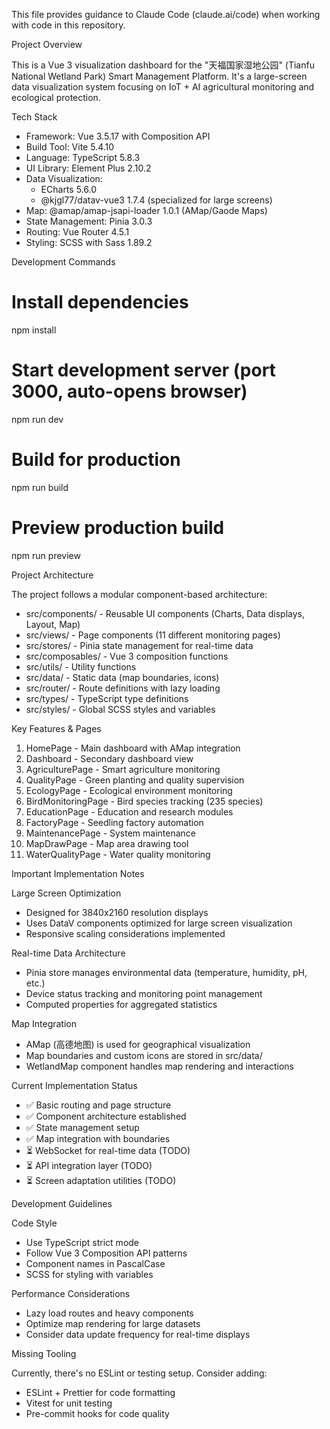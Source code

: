 This file provides guidance to Claude Code (claude.ai/code) when working with code in this repository.

  Project Overview

  This is a Vue 3 visualization dashboard for the "天福国家湿地公园" (Tianfu National Wetland Park) Smart Management Platform. It's a large-screen data visualization
  system focusing on IoT + AI agricultural monitoring and ecological protection.

  Tech Stack

  - Framework: Vue 3.5.17 with Composition API
  - Build Tool: Vite 5.4.10
  - Language: TypeScript 5.8.3
  - UI Library: Element Plus 2.10.2
  - Data Visualization:
    - ECharts 5.6.0
    - @kjgl77/datav-vue3 1.7.4 (specialized for large screens)
  - Map: @amap/amap-jsapi-loader 1.0.1 (AMap/Gaode Maps)
  - State Management: Pinia 3.0.3
  - Routing: Vue Router 4.5.1
  - Styling: SCSS with Sass 1.89.2

  Development Commands

  # Install dependencies
  npm install

  # Start development server (port 3000, auto-opens browser)
  npm run dev

  # Build for production
  npm run build

  # Preview production build
  npm run preview

  Project Architecture

  The project follows a modular component-based architecture:

  - src/components/ - Reusable UI components (Charts, Data displays, Layout, Map)
  - src/views/ - Page components (11 different monitoring pages)
  - src/stores/ - Pinia state management for real-time data
  - src/composables/ - Vue 3 composition functions
  - src/utils/ - Utility functions
  - src/data/ - Static data (map boundaries, icons)
  - src/router/ - Route definitions with lazy loading
  - src/types/ - TypeScript type definitions
  - src/styles/ - Global SCSS styles and variables

  Key Features & Pages

  1. HomePage - Main dashboard with AMap integration
  2. Dashboard - Secondary dashboard view
  3. AgriculturePage - Smart agriculture monitoring
  4. QualityPage - Green planting and quality supervision
  5. EcologyPage - Ecological environment monitoring
  6. BirdMonitoringPage - Bird species tracking (235 species)
  7. EducationPage - Education and research modules
  8. FactoryPage - Seedling factory automation
  9. MaintenancePage - System maintenance
  10. MapDrawPage - Map area drawing tool
  11. WaterQualityPage - Water quality monitoring

  Important Implementation Notes

  Large Screen Optimization

  - Designed for 3840x2160 resolution displays
  - Uses DataV components optimized for large screen visualization
  - Responsive scaling considerations implemented

  Real-time Data Architecture

  - Pinia store manages environmental data (temperature, humidity, pH, etc.)
  - Device status tracking and monitoring point management
  - Computed properties for aggregated statistics

  Map Integration

  - AMap (高德地图) is used for geographical visualization
  - Map boundaries and custom icons are stored in src/data/
  - WetlandMap component handles map rendering and interactions

  Current Implementation Status

  - ✅ Basic routing and page structure
  - ✅ Component architecture established
  - ✅ State management setup
  - ✅ Map integration with boundaries
  - ⏳ WebSocket for real-time data (TODO)
  - ⏳ API integration layer (TODO)
  - ⏳ Screen adaptation utilities (TODO)

  Development Guidelines

  Code Style

  - Use TypeScript strict mode
  - Follow Vue 3 Composition API patterns
  - Component names in PascalCase
  - SCSS for styling with variables

  Performance Considerations

  - Lazy load routes and heavy components
  - Optimize map rendering for large datasets
  - Consider data update frequency for real-time displays

  Missing Tooling

  Currently, there's no ESLint or testing setup. Consider adding:
  - ESLint + Prettier for code formatting
  - Vitest for unit testing
  - Pre-commit hooks for code quality